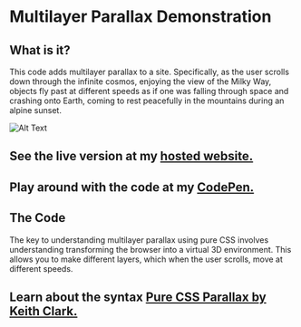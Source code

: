 # Multilayer Parallax Demonstration

## What is it?
This code adds multilayer parallax to a site. Specifically, as the user scrolls down through the infinite cosmos, enjoying the view of the Milky Way, objects fly past at different speeds as if one was falling through space and crashing onto Earth, coming to rest peacefully in the mountains during an alpine sunset.

![Alt Text](https://github.com/BryanLong14/Bryan-Multilayer-Parallax-Demo/blob/master/images/gif.gif)

## See the live version at my [hosted website.](https://multilayer-parallax.firebaseapp.com/)
## Play around with the code at my [CodePen.](https://codepen.io/BryanLong/pen/ZagjLV)

## The Code
The key to understanding multilayer parallax using pure CSS involves understanding transforming the browser into a virtual 3D environment.
This allows you to make different layers, which when the user scrolls, move at different speeds.

## Learn about the syntax [Pure CSS Parallax by Keith Clark.](https://keithclark.co.uk/articles/pure-css-parallax-websites/)
